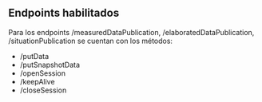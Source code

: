 ## Endpoints habilitados

Para los endpoints /measuredDataPublication, /elaboratedDataPublication, /situationPublication se cuentan con los métodos:

* /putData
* /putSnapshotData
* /openSession
* /keepAlive
* /closeSession
